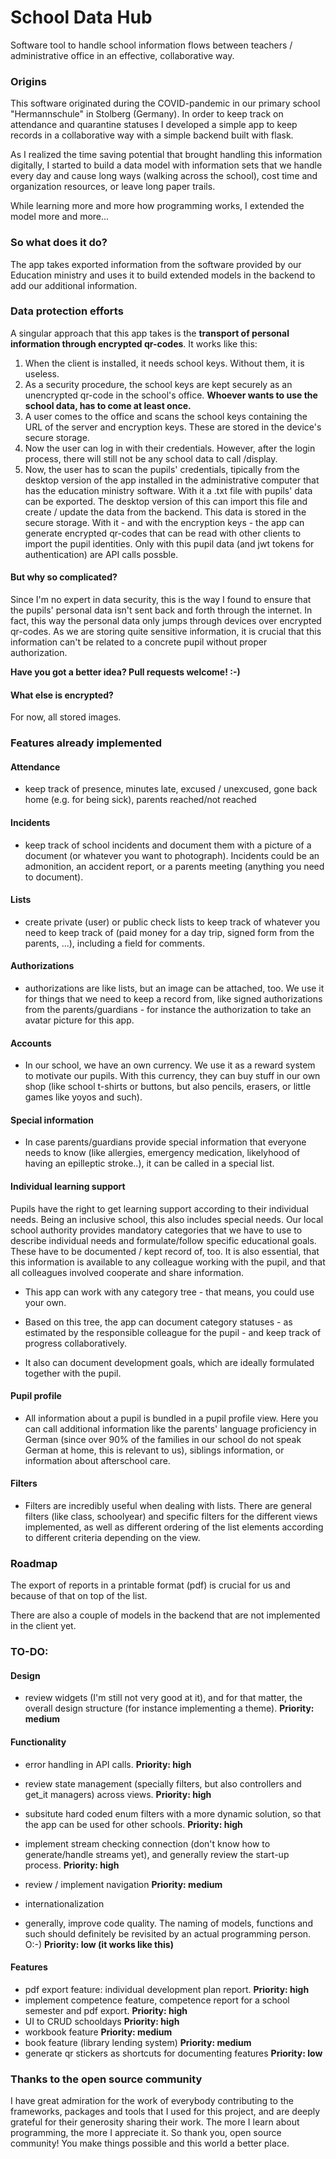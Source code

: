 # School Data Hub

Software tool to handle school information flows between teachers / administrative office in an effective, collaborative way.

### Origins

This software originated during the COVID-pandemic in our primary school "Hermannschule" in Stolberg (Germany). In order to keep track on attendance and quarantine statuses I developed a simple app to keep records in a collaborative way with a simple backend built with flask.

As I realized the time saving potential that brought handling this information digitally, I started to build a data model with information sets that we handle every day and cause long ways (walking across the school), cost time and organization resources, or leave long paper trails.

While learning more and more how programming works, I extended the model more and more...

### So what does it do?

The app takes exported information from the software provided by our Education ministry and uses it to build extended models in the backend to add our additional information.

### Data protection efforts

A singular approach that this app takes is the **transport of personal information through encrypted qr-codes**. It works like this:

1. When the client is installed, it needs school keys. Without them, it is useless.
2. As a security procedure, the school keys are kept securely as an unencrypted qr-code in the school's office. **Whoever wants to use the school data, has to come at least once.**
3. A user comes to the office and scans the school keys containing the URL of the server and encryption keys. These are stored in the device's secure storage.
4. Now the user can log in with their credentials. However, after the login process, there will still not be any school data to call /display.
5. Now, the user has to scan the pupils' credentials, tipically from the desktop version of the app installed in the administrative computer that has the education ministry software. With it a .txt file with pupils' data can be exported. The desktop version of this can import this file and create / update the data from the backend. This data is stored in the secure storage. With it - and with the encryption keys - the app can generate encrypted qr-codes that can be read with other clients to import the pupil identities. Only with this pupil data (and jwt tokens for authentication) are API calls possble.

#### But why so complicated?

Since I'm no expert in data security, this is the way I found to ensure that the pupils' personal data isn't sent back and forth through the internet. In fact, this way the personal data only jumps through devices over encrypted qr-codes. As we are storing quite sensitive information, it is crucial that this information can't be related to a concrete pupil without proper authorization.

**Have you got a better idea? Pull requests welcome! :-)**

#### What else is encrypted?

For now, all stored images.

### Features already implemented

#### Attendance

- keep track of presence, minutes late, excused / unexcused, gone back home (e.g. for being sick), parents reached/not reached

#### Incidents

- keep track of school incidents and document them with a picture of a document (or whatever you want to photograph). Incidents could be an admonition, an accident report, or a parents meeting (anything you need to document).
  
#### Lists

- create private (user) or public check lists to keep track of whatever you need to keep track of (paid money for a day trip, signed form from the parents, ...), including a field for comments.
  
#### Authorizations

- authorizations are like lists, but an image can be attached, too. We use it for things that we need to keep a record from, like signed authorizations from the parents/guardians - for instance the authorization to take an avatar picture for this app.
  
#### Accounts

- In our school, we have an own currency. We use it as a reward system to motivate our pupils. With this currency, they can buy stuff in our own shop (like school t-shirts or buttons, but also pencils, erasers, or little games like yoyos and such).

#### Special information

- In case parents/guardians provide special information that everyone needs to know (like allergies, emergency medication, likelyhood of having an epilleptic stroke..), it can be called in a special list.

#### Individual learning support

Pupils have the right to get learning support according to their individual needs. Being an inclusive school, this also includes special needs. Our local school authority provides mandatory categories that we have to use to describe individual needs and formulate/follow specific educational goals. These have to be documented / kept record of, too. It is also essential, that this information is available to any colleague working with the pupil, and that all colleagues involved cooperate and share information.

- This app can work with any category tree - that means, you could use your own.

- Based on this tree, the app can document category statuses - as estimated by the responsible colleague for the pupil - and keep track of progress collaboratively.

- It also can document development goals, which are ideally formulated together with the pupil. 

#### Pupil profile

- All information about a pupil is bundled in a pupil profile view. Here you can call additional information like the parents' language proficiency in German (since over 90% of the families in our school do not speak German at home, this is relevant to us), siblings information, or information about afterschool care.

#### Filters

- Filters are incredibly useful when dealing with lists. There are general filters (like class, schoolyear) and specific filters for the different views implemented, as well as different ordering of the list elements according to different criteria depending on the view.

### Roadmap

The export of reports in a printable format (pdf) is crucial for us and because of that on top of the list.

There are also a couple of models in the backend that are not implemented in the client yet.

### TO-DO:

#### Design

- review widgets (I'm still not very good at it), and for that matter, the overall design structure (for instance implementing a theme). **Priority: medium**
  
#### Functionality

- error handling in API calls. **Priority: high**
- review state management (specially filters, but also controllers and get_it managers) across views. **Priority: high**
- subsitute hard coded enum filters with a more dynamic solution, so that the app can be used for other schools. **Priority: high**
- implement stream checking connection (don't know how to generate/handle streams yet), and generally review the start-up process. **Priority: high**
- review / implement navigation **Priority: medium**
- internationalization

- generally, improve code quality. The naming of models, functions and such should definitely be revisited by an actual programming person. O:-) **Priority: low (it works like this)**

#### Features

- pdf export feature: individual development plan report. **Priority: high**
- implement competence feature, competence report for a school semester and pdf export. **Priority: high**
- UI to CRUD schooldays **Priority: high**
- workbook feature **Priority: medium**
- book feature (library lending system) **Priority: medium**
- generate qr stickers as shortcuts for documenting features **Priority: low**

### Thanks to the open source community

I have great admiration for the work of everybody contributing to the frameworks, packages and tools that I used for this project, and are deeply grateful for their generosity sharing their work. The more I learn about programming, the more I appreciate it. So thank you, open source community! You make things possible and this world a better place.